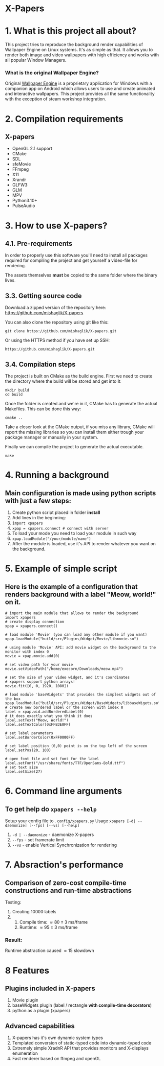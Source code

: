 # X-Papers

# 1. What is this project all about?
This project tries to reproduce the background render capabilities of Wallpaper Engine on Linux systems. It's as simple as that. It allows you to render both image and video wallpapers with high efficiency and works with all popular Window Managers.
### What is the original Wallpaper Engine?
Original [Wallpaper Engine](https://store.steampowered.com/app/431960/Wallpaper_Engine/) is a proprietary application for Windows with a companion app on Android which allows users to use and create animated and interactive wallpapers. 
This project provides all the same functionality with the exception of steam workshop integration.

# 2. Compilation requirements
## X-papers
- OpenGL 2.1 support
- CMake
- SDL
- sfeMovie
- FFmpeg
- X11
- Xrandr
- GLFW3
- GLM
- MPV
- Python3.10+
- PulseAudio

# 3. How to use X-papers?
## 4.1. Pre-requirements
In order to properly use this software you'll need to install all packages required for compiling the project and get yourself a video-file for rendering.

The assets themselves **must** be copied to the same folder where the binary lives.

## 3.3. Getting source code
Download a zipped version of the repository here: https://github.com/mishaglik/X-papers

You can also clone the repository using git like this:
```
git clone https://github.com/mishaglik/X-papers.git
```

Or using the HTTPS method if you have set up SSH:
```
https://github.com/mishaglik/X-papers.git
```

## 3.4. Compilation steps
The project is built on CMake as the build engine. First we need to create the directory where the build will be stored and get into it:

```
mkdir build
cd build
```

Once the folder is created and we're in it, CMake has to generate the actual Makefiles. This can be done this way:
```
cmake ..
```
Take a closer look at the CMake output, if you miss any library, CMake will report the missing libraries so you can install them either trough your package manager or manually in your system.

Finally we can compile the project to generate the actual executable. 
```
make
```

# 4. Running a background

## Main configuration is made using python scripts with just a few steps:
1) Create python script placed in folder **install**
2) Add lines in the beginning:
3) ```import xpapers```
4) ```xpap = xpapers.connect # connect with server```
5) To load your mode you need to load your module in such way
6) ```xpap.loadModule("/your/module/name")```
7) After the module is loaded, use it's API to render whatever you want on the background.


# 5. Example of simple script
## Here is the example of a configuration that renders background with a label "Meow, world!" on it.
```
# import the main module that allows to render the background
import xpapers
# create display connection
xpap = xpapers.connect()

# load module 'Movie' (you can load any other module if you want)
xpap.loadModule("build/src/Plugins/Widget/Movie/libmovie.so")

# using module 'Movie' API: add movie widget on the background to the monitor with index 0
movie = xpap.movie.add(0)

# set video path for your movie
movie.setVideoPath("/home/execorn/Downloads/meow.mp4")

# set the size of your video widget, and it's coordinates
# xpapers support python arrays!
movie.fit([0, 0, 1920, 1080])

# load module 'baseWidgets' that provides the simplest widgets out of the box
xpap.loadModule("build/src/Plugins/Widget/BaseWidgets/libbaseWigets.so")
# create new bordered label or the screen with index 0
label = xpap.wid.addBorderedLabel(0)
# it does exactly what you think it does
label.setText("Meow, World!")
label.setTextColor(0xFFB3E0FF)

# set label parameters
label.setBorderColor(0xFF0000FF)

# set label position (0,0) point is on the top left of the screen
label.setPos(20, 100)

# open font file and set font for the label 
label.setFont("/usr/share/fonts/TTF/OpenSans-Bold.ttf")
# set text size
label.setSize(27)
```

# 6. Command line arguments
## To get help do ```xpapers --help```
Setup your config file to ```.config/xpapers.py```
Usage ```xpapers [-d| --daemonize] [--fps] [--vs] [--help]```
1) ```-d | --daemonize``` - daemonize X-papers
2) ```--fps``` - set framerate limit
3) ```--vs``` - enable Vertical Synchronization for rendering


# 7. Absraction's performance
## Comparison of zero-cost compile-time constructions and run-time abstractions
Testing:
1) Creating 10000 labels
2) 1. Compile time: $\approx 80 \pm 3$ ms/frame
   2. Runtime: $\approx 95 \pm 3$  ms/frame

### Result: 
Runtime abstraction caused $\approx 15%$ slowdown 

# 8 Features
## Plugins included in X-papers
1) Movie plugin
2) baseWidgets plugin (label / rectangle **with compile-time decorators**)
3) python as a plugin (xpapers)

## Advanced capabilities
1) X-papers has it's own dynamic system types
2) Templated conversion of static-typed code into dynamic-typed code
3) Extremely simple XradnR API that provides monitors and X-displays enumeration
4) Fast renderer based on ffmpeg and openGL
